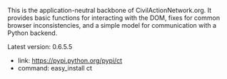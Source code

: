 This is the application-neutral backbone of CivilActionNetwork.org. It provides basic functions for interacting with the DOM, fixes for common browser inconsistencies, and a simple model for communication with a Python backend.

Latest version: 0.6.5.5
 - link: https://pypi.python.org/pypi/ct
 - command: easy_install ct